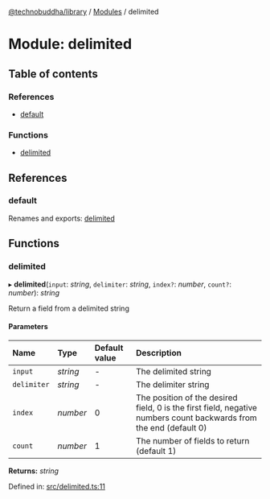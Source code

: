 [@technobuddha/library](../../README.md) / [Modules](../Modules.md) / delimited

# Module: delimited

## Table of contents

### References

- [default](delimited.md#default)

### Functions

- [delimited](delimited.md#delimited)

## References

### default

Renames and exports: [delimited](delimited.md#delimited)

## Functions

### delimited

▸ **delimited**(`input`: *string*, `delimiter`: *string*, `index?`: *number*, `count?`: *number*): *string*

Return a field from a delimited string

#### Parameters

| Name | Type | Default value | Description |
| :------ | :------ | :------ | :------ |
| `input` | *string* | - | The delimited string |
| `delimiter` | *string* | - | The delimiter string |
| `index` | *number* | 0 | The position of the desired field, 0 is the first field, negative numbers count backwards from the end (default 0) |
| `count` | *number* | 1 | The number of fields to return (default 1) |

**Returns:** *string*

Defined in: [src/delimited.ts:11](https://github.com/technobuddha/hill.software/blob/65b5e5d/packages/library/src/delimited.ts#L11)
